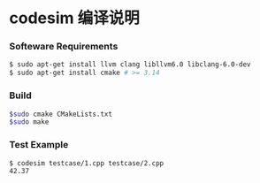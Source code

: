 # codesim 编译说明

### Softeware Requirements

```bash
$ sudo apt-get install llvm clang libllvm6.0 libclang-6.0-dev
$ sudo apt-get install cmake # >= 3.14
```



### Build

```bash
$sudo cmake CMakeLists.txt
$sudo make
```



### Test Example

```bash
$ codesim testcase/1.cpp testcase/2.cpp
42.37
```

